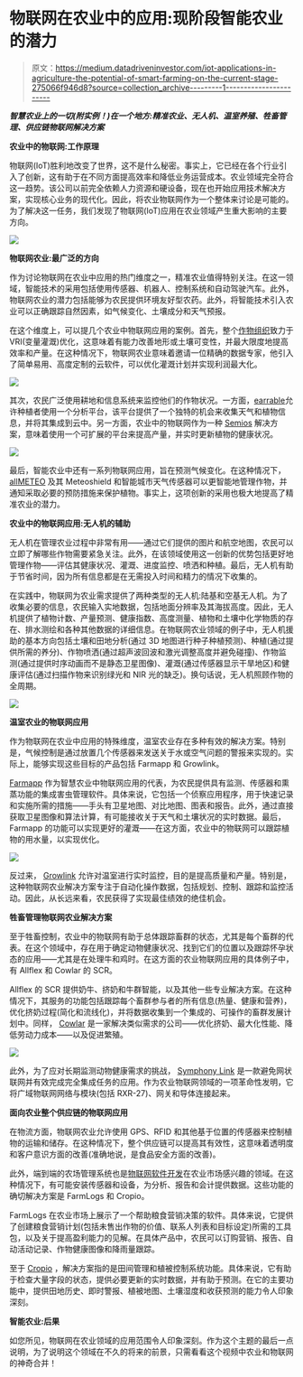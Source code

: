 # 物联网在农业中的应用:现阶段智能农业的潜力

> 原文：<https://medium.datadriveninvestor.com/iot-applications-in-agriculture-the-potential-of-smart-farming-on-the-current-stage-275066f946d8?source=collection_archive---------1----------------------->

***智慧农业上的一切(附实例！)在一个地方:精准农业、无人机、温室养殖、牲畜管理、供应链物联网解决方案***

**农业中的物联网:工作原理**

物联网(IoT)胜利地改变了世界，这不是什么秘密。事实上，它已经在各个行业引入了创新，这有助于在不同方面提高效率和降低业务运营成本。农业领域完全符合这一趋势。该公司以前完全依赖人力资源和硬设备，现在也开始应用技术解决方案，实现核心业务的现代化。因此，将农业物联网作为一个整体来讨论是可能的。为了解决这一任务，我们发现了物联网(IoT)应用在农业领域产生重大影响的主要方向。

![](img/e8426edec9ff59fba201af396294ccb1.png)

**物联网农业:最广泛的方向**

作为讨论物联网在农业中应用的热门维度之一，精准农业值得特别关注。在这一领域，智能技术的采用包括使用传感器、机器人、控制系统和自动驾驶汽车。此外，物联网农业的潜力包括能够为农民提供环境友好型农药。此外，将智能技术引入农业可以正确跟踪自然因素，如气候变化、土壤成分和天气预报。

在这个维度上，可以提几个农业中物联网应用的案例。首先，整个[作物组织](http://cropmetrics.com/)致力于 VRI(变量灌溉)优化，这意味着有能力改善地形或土壤可变性，并最大限度地提高效率和产量。在这种情况下，物联网农业意味着邀请一位精确的数据专家，他引入了简单易用、高度定制的云软件，可以优化灌溉计划并实现利润最大化。

![](img/5459bc9718d4a2040514b7332b4c9ca8.png)

其次，农民广泛使用耕地和信息系统来监控他们的作物状况。一方面，[earrable](http://www.arable.com/)允许种植者使用一个分析平台，该平台提供了一个独特的机会来收集天气和植物信息，并将其集成到云中。另一方面，农业中的物联网作为一种 [Semios](http://semios.com/) 解决方案，意味着使用一个可扩展的平台来提高产量，并实时更新植物的健康状况。

![](img/3e5708c4342de591e46491cd29d7d7c5.png)

最后，智能农业中还有一系列物联网应用，旨在预测气候变化。在这种情况下， [allMETEO](https://www.allmeteo.com/) 及其 Meteoshield 和智能城市天气传感器可以更智能地管理作物，并通知采取必要的预防措施来保护植物。事实上，这项创新的采用也极大地提高了精准农业的潜力。

**农业中的物联网应用:无人机的辅助**

无人机在管理农业过程中非常有用——通过它们提供的图片和航空地图，农民可以立即了解哪些作物需要紧急关注。此外，在该领域使用这一创新的优势包括更好地管理作物——评估其健康状况、灌溉、进度监控、喷洒和种植。最后，无人机有助于节省时间，因为所有信息都是在无需投入时间和精力的情况下收集的。

在实践中，物联网为农业需求提供了两种类型的无人机:陆基和空基无人机。为了收集必要的信息，农民输入实地数据，包括地面分辨率及其海拔高度。因此，无人机提供了植物计数、产量预测、健康指数、高度测量、植物和土壤中化学物质的存在、排水测绘和各种其他数据的详细信息。在物联网农业领域的例子中，无人机援助的基本方向包括土壤和田地分析(通过 3D 地图进行种子种植预测)、种植(通过提供所需的养分)、作物喷洒(通过超声波回波和激光调整高度并避免碰撞)、作物监测(通过提供时序动画而不是静态卫星图像)、灌溉(通过传感器显示干旱地区)和健康评估(通过扫描作物来识别绿光和 NIR 光的缺乏)。换句话说，无人机照顾作物的全周期。

![](img/4aef3c96a87959415ca22d4282cb2d7b.png)

**温室农业的物联网应用**

作为物联网在农业中应用的特殊维度，温室农业存在多种有效的解决方案。特别是，气候控制是通过放置几个传感器来发送关于水或空气问题的警报来实现的。实际上，能够实现这些目标的产品包括 Farmapp 和 Growlink。

[Farmapp](https://farmappweb.com/) 作为智慧农业中物联网应用的代表，为农民提供具有监测、传感器和熏蒸功能的集成害虫管理软件。具体来说，它包括一个侦察应用程序，用于快速记录和实施所需的措施——手头有卫星地图、对比地图、图表和报告。此外，通过直接获取卫星图像和算法计算，有可能接收关于天气和土壤状况的实时数据。最后，Farmapp 的功能可以实现更好的灌溉——在这方面，农业中的物联网可以跟踪植物的用水量，以实现优化。

![](img/b041c06c7396d0a36c85610fd82e1229.png)

反过来， [Growlink](http://growlink.com/) 允许对温室进行实时监控，目的是提高质量和产量。特别是，这种物联网农业解决方案专注于自动化操作数据，包括规划、控制、跟踪和监控活动。因此，从长远来看，农民获得了实现最佳绩效的绝佳机会。

**牲畜管理物联网农业解决方案**

至于牲畜控制，农业中的物联网有助于总体跟踪畜群的状态，尤其是每个畜群的代表。在这个领域中，存在用于确定动物健康状况、找到它们的位置以及跟踪怀孕状态的应用——尤其是在处理牛和鸡时。在这方面的农业物联网应用的具体例子中，有 Allflex 和 Cowlar 的 SCR。

Allflex 的 SCR 提供奶牛、挤奶和牛群智能，以及其他一些专业解决方案。在这种情况下，其服务的功能包括跟踪每个畜群参与者的所有信息(热量、健康和营养)，优化挤奶过程(简化和流线化)，并将数据收集到一个集成的、可操作的畜群发展计划中。同样， [Cowlar](https://www.cowlar.com/) 是一家解决类似需求的公司——优化挤奶、最大化性能、降低劳动力成本——以及促进繁殖。

![](img/5b39ba8e3bfff9967d9202b7e4fd81ec.png)

此外，为了应对长期监测动物健康需求的挑战， [Symphony Link](https://www.link-labs.com/symphony) 是一款避免网状联网并有效完成完全集成任务的应用。作为农业物联网领域的一项革命性发明，它将广域物联网网络与模块(包括 RXR-27)、网关和导体连接起来。

**面向农业整个供应链的物联网应用**

在物流方面，物联网农业允许使用 GPS、RFID 和其他基于位置的传感器来控制植物的运输和储存。在这种情况下，整个供应链可以提高其有效性，这意味着透明度和客户意识方面的改善(准确地说，是食品安全方面的改善)。

此外，端到端的农场管理系统也是[物联网软件开发](https://iot.intellectsoft.net/)在农业市场感兴趣的领域。在这种情况下，有可能安装传感器和设备，为分析、报告和会计提供数据。这些功能的确切解决方案是 FarmLogs 和 Cropio。

FarmLogs 在农业市场上展示了一个帮助粮食营销决策的软件。具体来说，它提供了创建粮食营销计划(包括未售出作物的价值、联系人列表和目标设定)所需的工具包，以及关于提高盈利能力的见解。在具体产品中，农民可以订购营销、报告、自动活动记录、作物健康图像和降雨量跟踪。

至于 [Cropio](https://about.cropio.com/) ，解决方案指的是田间管理和植被控制系统功能。具体来说，它有助于检查大量字段的状态，提供必要更新的实时数据，并有助于预测。在它的主要功能中，提供田地历史、即时警报、植被地图、土壤湿度和收获预测的能力令人印象深刻。

**智能农业:后果**

如您所见，物联网在农业领域的应用范围令人印象深刻。作为这个主题的最后一点说明，为了说明这个领域在不久的将来的前景，只需看看这个视频中农业和物联网的神奇合并！
